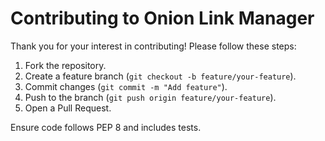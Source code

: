 # Contributing to Onion Link Manager

Thank you for your interest in contributing! Please follow these steps:
1. Fork the repository.
2. Create a feature branch (`git checkout -b feature/your-feature`).
3. Commit changes (`git commit -m "Add feature"`).
4. Push to the branch (`git push origin feature/your-feature`).
5. Open a Pull Request.

Ensure code follows PEP 8 and includes tests.
